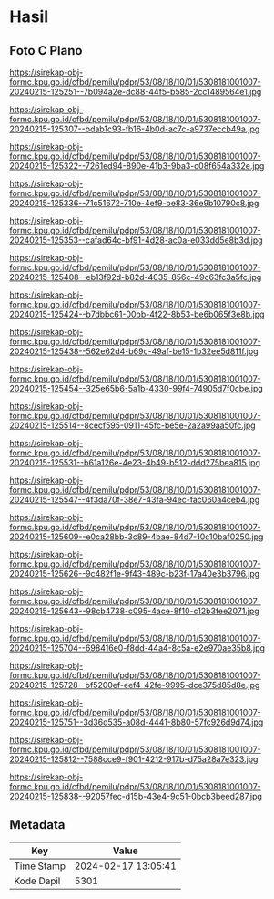 # Hasil

## Foto C Plano

https://sirekap-obj-formc.kpu.go.id/cfbd/pemilu/pdpr/53/08/18/10/01/5308181001007-20240215-125251--7b094a2e-dc88-44f5-b585-2cc1489564e1.jpg

https://sirekap-obj-formc.kpu.go.id/cfbd/pemilu/pdpr/53/08/18/10/01/5308181001007-20240215-125307--bdab1c93-fb16-4b0d-ac7c-a9737eccb49a.jpg

https://sirekap-obj-formc.kpu.go.id/cfbd/pemilu/pdpr/53/08/18/10/01/5308181001007-20240215-125322--7261ed94-890e-41b3-9ba3-c08f654a332e.jpg

https://sirekap-obj-formc.kpu.go.id/cfbd/pemilu/pdpr/53/08/18/10/01/5308181001007-20240215-125336--71c51672-710e-4ef9-be83-36e9b10790c8.jpg

https://sirekap-obj-formc.kpu.go.id/cfbd/pemilu/pdpr/53/08/18/10/01/5308181001007-20240215-125353--cafad64c-bf91-4d28-ac0a-e033dd5e8b3d.jpg

https://sirekap-obj-formc.kpu.go.id/cfbd/pemilu/pdpr/53/08/18/10/01/5308181001007-20240215-125408--eb13f92d-b82d-4035-856c-49c63fc3a5fc.jpg

https://sirekap-obj-formc.kpu.go.id/cfbd/pemilu/pdpr/53/08/18/10/01/5308181001007-20240215-125424--b7dbbc61-00bb-4f22-8b53-be6b065f3e8b.jpg

https://sirekap-obj-formc.kpu.go.id/cfbd/pemilu/pdpr/53/08/18/10/01/5308181001007-20240215-125438--562e62d4-b69c-49af-be15-1b32ee5d811f.jpg

https://sirekap-obj-formc.kpu.go.id/cfbd/pemilu/pdpr/53/08/18/10/01/5308181001007-20240215-125454--325e65b6-5a1b-4330-99f4-74905d7f0cbe.jpg

https://sirekap-obj-formc.kpu.go.id/cfbd/pemilu/pdpr/53/08/18/10/01/5308181001007-20240215-125514--8cecf595-0911-45fc-be5e-2a2a99aa50fc.jpg

https://sirekap-obj-formc.kpu.go.id/cfbd/pemilu/pdpr/53/08/18/10/01/5308181001007-20240215-125531--b61a126e-4e23-4b49-b512-ddd275bea815.jpg

https://sirekap-obj-formc.kpu.go.id/cfbd/pemilu/pdpr/53/08/18/10/01/5308181001007-20240215-125547--4f3da70f-38e7-43fa-94ec-fac060a4ceb4.jpg

https://sirekap-obj-formc.kpu.go.id/cfbd/pemilu/pdpr/53/08/18/10/01/5308181001007-20240215-125609--e0ca28bb-3c89-4bae-84d7-10c10baf0250.jpg

https://sirekap-obj-formc.kpu.go.id/cfbd/pemilu/pdpr/53/08/18/10/01/5308181001007-20240215-125626--9c482f1e-9f43-489c-b23f-17a40e3b3796.jpg

https://sirekap-obj-formc.kpu.go.id/cfbd/pemilu/pdpr/53/08/18/10/01/5308181001007-20240215-125643--98cb4738-c095-4ace-8f10-c12b3fee2071.jpg

https://sirekap-obj-formc.kpu.go.id/cfbd/pemilu/pdpr/53/08/18/10/01/5308181001007-20240215-125704--698416e0-f8dd-44a4-8c5a-e2e970ae35b8.jpg

https://sirekap-obj-formc.kpu.go.id/cfbd/pemilu/pdpr/53/08/18/10/01/5308181001007-20240215-125728--bf5200ef-eef4-42fe-9995-dce375d85d8e.jpg

https://sirekap-obj-formc.kpu.go.id/cfbd/pemilu/pdpr/53/08/18/10/01/5308181001007-20240215-125751--3d36d535-a08d-4441-8b80-57fc926d9d74.jpg

https://sirekap-obj-formc.kpu.go.id/cfbd/pemilu/pdpr/53/08/18/10/01/5308181001007-20240215-125812--7588cce9-f901-4212-917b-d75a28a7e323.jpg

https://sirekap-obj-formc.kpu.go.id/cfbd/pemilu/pdpr/53/08/18/10/01/5308181001007-20240215-125838--92057fec-d15b-43e4-9c51-0bcb3beed287.jpg


## Metadata

| Key        | Value               |
| ---------- | ------------------- |
| Time Stamp | 2024-02-17 13:05:41 |
| Kode Dapil | 5301                |



